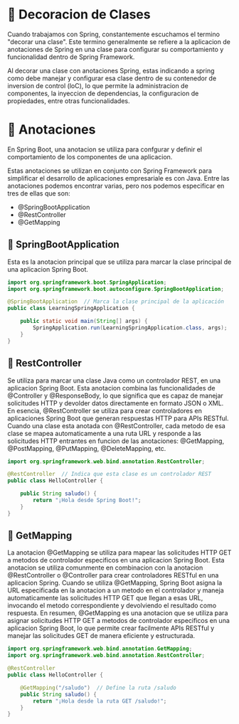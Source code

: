 # 🧠 Decoracion de Clases 
Cuando trabajamos con Spring, constantemente escuchamos el termino "decorar una clase". Este termino generalmente se refiere a la aplicacion de anotaciones de Spring en una clase para configurar su comportamiento y 
funcionalidad dentro de Spring Framework.

Al decorar una clase con anotaciones Spring, estas indicando a spring como debe manejar y configurar esa clase dentro de su contenedor de inversion de control (loC),
lo que permite la administracion de componentes, la inyeccion de dependencias, la configuracion de propiedades, entre otras funcionalidades.

# 📘 Anotaciones 
En Spring Boot, una anotacion se utiliza para confgurar y definir el comportamiento de los componentes de una aplicacion.

Estas anotaciones se utilizan en conjunto con Spring Framework para simplificar el desarrollo de aplicaciones empresariale es con Java.
Entre las anotaciones podemos encontrar varias, pero nos podemos especificar en tres de ellas que son: 
- @SpringBootApplication
- @RestController
- @GetMapping

## 🧩 SpringBootApplication
Esta es la anotacion principal que se utiliza para marcar la clase principal de una aplicacion Spring Boot.

```java
import org.springframework.boot.SpringApplication;
import org.springframework.boot.autoconfigure.SpringBootApplication;

@SpringBootApplication  // Marca la clase principal de la aplicación
public class LearningSpringApplication {

    public static void main(String[] args) {
        SpringApplication.run(LearningSpringApplication.class, args);
    }
}
```

## 🧩 RestController
Se utiliza para marcar una clase Java como un controlador REST, en una aplicacion Spring Boot.
Esta anotacion combina las funcionalidades de @Controller y @ResponseBody, lo que significa que es capaz de manejar solicitudes HTTP y devolder datos directamente en formato JSON o XML.
En esencia, @RestController se utiliza para crear controladores en aplicaciones Spring Boot que generan respuestas HTTP para APIs RESTful.
Cuando una clase esta anotada con @RestController, cada metodo de esa clase se mapea automaticamente a una ruta URL y responde a las solicitudes HTTP entrantes
en funcion de las anotaciones: @GetMapping, @PostMapping, @PutMapping, @DeleteMapping, etc.

```java
import org.springframework.web.bind.annotation.RestController;

@RestController  // Indica que esta clase es un controlador REST
public class HelloController {

    public String saludo() {
        return "¡Hola desde Spring Boot!";
    }
}
```

## 🧩 GetMapping 
La anotacion @GetMapping se utiliza para mapear las solicitudes HTTP GET a metodos de controlador especificos en una aplicacion Spring Boot.
Esta anotacion se utiliza comunmente en combinacion con la anotacion @RestController o @Controller para crear controladores RESTful en una aplicacion Spring.
Cuando se utiliza @GetMapping, Spring Boot asigna la URL especificada en la anotacion a un metodo en el controlador y maneja automaticamente las solicitudes HTTP GET
que llegan a esas URL, invocando el metodo correspondiente y devolviendo el resultado como respuesta. En resumen, @GetMapping es una anotacion que se utiliza para asignar solicitudes
HTTP GET a metodos de controlador especificos en una aplicacion Spring Boot, lo que permite crear facilmente APIs RESTful y manejar las solicitudes GET de manera eficiente y estructurada.

```java
import org.springframework.web.bind.annotation.GetMapping;
import org.springframework.web.bind.annotation.RestController;

@RestController
public class HelloController {

    @GetMapping("/saludo")  // Define la ruta /saludo
    public String saludo() {
        return "¡Hola desde la ruta GET /saludo!";
    }
}
